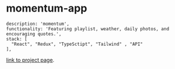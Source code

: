 # momentum-app

    description: 'momentum',
    functionality: 'Featuring playlist, weather, daily photos, and encouraging quotes.',
    stack: [
      "React", "Redux", "TypeSctipt", "Tailwind" , "API" 
    ],

[link to project page](https://dimitry-prog.github.io/momentum-app/).